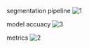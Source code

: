 segmentation pipeline
![1](https://github.com/Johnbathappully/agri-quality-report/assets/114779060/f2ab677d-3864-41ef-ae39-545357692950)



model accuacy
![3](https://github.com/Johnbathappully/agri-quality-report/assets/114779060/83021df7-cd41-441b-8e64-40c23e85dc2d)


metrics
![2](https://github.com/Johnbathappully/agri-quality-report/assets/114779060/854fff8e-d7c0-49e2-8af6-5ce1c1deb1e4)
